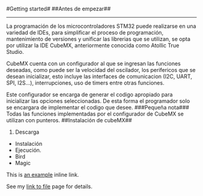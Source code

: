 #Getting started#
##Antes de empezar##
* * *
La programación de los microcontroladores STM32 puede realizarse en una variedad de IDEs, para simplificar el proceso de programación, mantenimiento de versiones y unificar las librerias que se utilizan, se opta por utilizar la IDE CubeMX, anteriormente conocida como Atollic True Studio.

CubeMX cuenta con un configurador al que se ingresan las funciones deseadas, como puede ser la velocidad del oscilador, los perifericos que se desean inicializar, esto incluye las interfaces de comunicacion (I2C, UART, SPI, I2S...), interrupciones, uso de timers entre otras funciones.

Este configurador se encarga de generar el codigo apropiado para inicializar las opciones seleccionadas. De esta forma el programador solo se encargara de implementar el codigo que desee.
###Pequeña nota###
Todas las funciones implementadas por el configurador de CubeMX se utilizan con punteros.
##Instalación de cubeMX##
1.	Descarga
*	Instalación
*	Ejecución.
*   Bird
*   Magic

This is [an example](https://cuevana3.io/episodio/the-umbrella-academy-2x2 "Title") inline link.

See my [link to file](chap1.md#Programs) page for details.   
